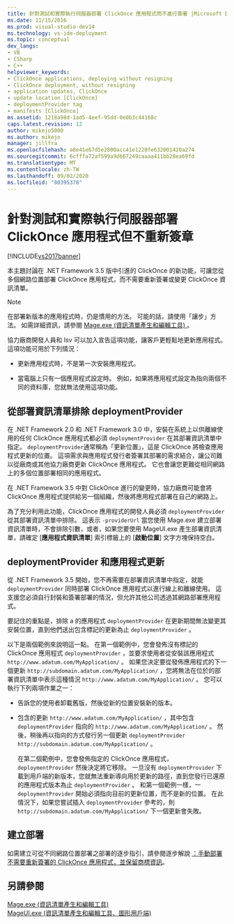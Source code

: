 ```yaml
---
title: 針對測試和實際執行伺服器部署 ClickOnce 應用程式而不進行簽署 |Microsoft Docs
ms.date: 11/15/2016
ms.prod: visual-studio-dev14
ms.technology: vs-ide-deployment
ms.topic: conceptual
dev_langs:
- VB
- CSharp
- C++
helpviewer_keywords:
- ClickOnce applications, deploying without resigning
- ClickOnce deployment, without resigning
- application updates, ClickOnce
- update location [ClickOnce]
- deploymentProvider tag
- manifests [ClickOnce]
ms.assetid: 1218a98d-1ad5-4eef-95dd-0e0b3c44168c
caps.latest.revision: 12
author: mikejo5000
ms.author: mikejo
manager: jillfra
ms.openlocfilehash: a8e41e67d5e2800acc41e1220fe632001420a274
ms.sourcegitcommit: 6cfffa72af599a9d667249caaaa411bb28ea69fd
ms.translationtype: MT
ms.contentlocale: zh-TW
ms.lasthandoff: 09/02/2020
ms.locfileid: "80395378"
---
```

# <a name="deploying-clickonce-applications-for-testing-and-production-servers-without-resigning"></a>針對測試和實際執行伺服器部署 ClickOnce 應用程式但不重新簽章
[!INCLUDE[vs2017banner](../includes/vs2017banner.md)]

本主題討論在 .NET Framework 3.5 版中引進的 ClickOnce 的新功能，可讓您從多個網路位置部署 ClickOnce 應用程式，而不需要重新簽署或變更 ClickOnce 資訊清單。  
  
> [!NOTE]
> 在部署新版本的應用程式時，仍是慣用的方法。 可能的話，請使用「讓步」方法。 如需詳細資訊，請參閱 [Mage.exe (資訊清單產生和編輯工具) ](https://msdn.microsoft.com/library/77dfe576-2962-407e-af13-82255df725a1)。  
  
 協力廠商開發人員和 Isv 可以加入宣告這項功能，讓客戶更輕鬆地更新應用程式。 這項功能可用於下列情況：  
  
- 更新應用程式時，不是第一次安裝應用程式。  
  
- 當電腦上只有一個應用程式設定時。 例如，如果將應用程式設定為指向兩個不同的資料庫，您就無法使用這項功能。  
  
## <a name="excluding-deploymentprovider-from-deployment-manifests"></a>從部署資訊清單排除 deploymentProvider  
 在 .NET Framework 2.0 和 .NET Framework 3.0 中，安裝在系統上以供離線使用的任何 ClickOnce 應用程式都必須 `deploymentProvider` 在其部署資訊清單中指定。 `deploymentProvider`通常稱為「更新位置」，這是 ClickOnce 將檢查應用程式更新的位置。 這項需求與應用程式發行者簽署其部署的需求結合，讓公司難以從廠商或其他協力廠商更新 ClickOnce 應用程式。 它也會讓您更難從相同網路上的多個位置部署相同的應用程式。  
  
 在 .NET Framework 3.5 中對 ClickOnce 進行的變更時，協力廠商可能會將 ClickOnce 應用程式提供給另一個組織，然後將應用程式部署在自己的網路上。  
  
 為了充分利用此功能，ClickOnce 應用程式的開發人員必須 `deploymentProvider` 從其部署資訊清單中排除。 這表示 `-providerUrl` 當您使用 Mage.exe 建立部署資訊清單時，不會排除引數，或者，如果您要使用 MageUI.exe 產生部署資訊清單，請確定 [**應用程式資訊清單**] 索引標籤上的 [**啟動位置**] 文字方塊保持空白。  
  
## <a name="deploymentprovider-and-application-updates"></a>deploymentProvider 和應用程式更新  
 從 .NET Framework 3.5 開始，您不再需要在部署資訊清單中指定，就能 `deploymentProvider` 同時部署 ClickOnce 應用程式以進行線上和離線使用。 這支援您必須自行封裝和簽署部署的情況，但允許其他公司透過其網路部署應用程式。  
  
 要記住的重點是，排除 a 的應用程式 `deploymentProvider` 在更新期間無法變更其安裝位置，直到他們送出包含標記的更新為止 `deploymentProvider` 。  
  
 以下是兩個範例來說明這一點。 在第一個範例中，您會發佈沒有標記的 ClickOnce 應用程式 `deploymentProvider` ，並要求使用者從安裝該應用程式 `http://www.adatum.com/MyApplication/` 。 如果您決定要從發佈應用程式的下一個更新 `http://subdomain.adatum.com/MyApplication/` ，您將無法在位於的部署資訊清單中表示這種情況 `http://www.adatum.com/MyApplication/` 。 您可以執行下列兩項作業之一：  
  
- 告訴您的使用者卸載舊版，然後從新的位置安裝新的版本。  
  
- 包含的更新 `http://www.adatum.com/MyApplication/` ，其中包含 `deploymentProvider` 指向的 `http://www.adatum.com/MyApplication/` 。 然後，稍後再以指向的方式發行另一個更新 `deploymentProvider` `http://subdomain.adatum.com/MyApplication/` 。  
  
  在第二個範例中，您會發佈指定的 ClickOnce 應用程式， `deploymentProvider` 然後決定將它移除。 一旦沒有 `deploymentProvider` 下載到用戶端的新版本，您就無法重新導向用於更新的路徑，直到您發行已還原的應用程式版本為止 `deploymentProvider` 。 和第一個範例一樣，一 `deploymentProvider` 開始必須指向目前的更新位置，而不是新的位置。 在此情況下，如果您嘗試插入 `deploymentProvider` 參考的，則 `http://subdomain.adatum.com/MyApplication/` 下一個更新會失敗。  
  
## <a name="creating-a-deployment"></a>建立部署  
 如需建立可從不同網路位置部署之部署的逐步指引，請參閱逐步解說 [：手動部署不需要重新簽署的 ClickOnce 應用程式，並保留商標資訊](/visualstudio/deployment/walkthrough-manually-deploying-a-clickonce-app-no-re-signing-required?view=vs-2015)。  
  
## <a name="see-also"></a>另請參閱  
 [Mage.exe (資訊清單產生和編輯工具) ](https://msdn.microsoft.com/library/77dfe576-2962-407e-af13-82255df725a1)   
 [MageUI.exe (資訊清單產生和編輯工具、圖形用戶端) ](https://msdn.microsoft.com/library/f9e130a6-8117-49c4-839c-c988f641dc14)
